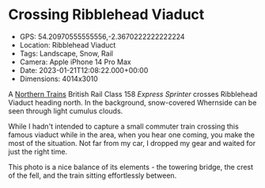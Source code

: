 # Crossing Ribblehead Viaduct

- GPS: 54.20970555555556,-2.3670222222222224
- Location: Ribblehead Viaduct
- Tags: Landscape, Snow, Rail
- Camera: Apple iPhone 14 Pro Max
- Date: 2023-01-21T12:08:22.000+00:00
- Dimensions: 4014x3010

A [Northern Trains](https://en.wikipedia.org/wiki/Northern_Trains) British Rail Class 158 *Express Sprinter* crosses Ribblehead Viaduct heading north. In the background, snow-covered Whernside can be seen through light cumulus clouds.

While I hadn't intended to capture a small commuter train crossing this famous viaduct while in the area, when you hear one coming, you make the most of the situation. Not far from my car, I dropped my gear and waited for just the right time.

This photo is a nice balance of its elements - the towering bridge, the crest of the fell, and the train sitting effortlessly between.
